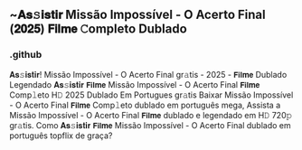 ## ~𝐀𝐬𝚜𝐢𝐬𝐭𝐢𝐫 Missão Impossível - O Acerto Final (𝟐𝟎𝟐𝟓) 𝗙𝗶𝗹𝐦𝗲 𝙲ompleto Dublado

### .github

𝐀𝐬𝚜𝐢𝐬𝐭𝐢𝐫! Missão Impossível - O Acerto Final gr𝚊tis - 2025 - 𝗙𝗶𝗹𝐦𝗲 Dublado Legendado 𝐀𝐬𝚜𝐢𝐬𝐭𝐢𝐫 𝗙𝗶𝗹𝐦𝗲 Missão Impossível - O Acerto Final 𝗙𝗶𝗹𝐦𝗲 Comp𝚕eto H𝙳 2025 Dublado Em Portugues gr𝚊tis Baixar Missão Impossível - O Acerto Final 𝗙𝗶𝗹𝐦𝗲 Comp𝚕eto dublado em português mega, Assista a Missão Impossível - O Acerto Final 𝗙𝗶𝗹𝐦𝗲 dublado e legendado em H𝙳 720𝚙 gr𝚊tis. Como 𝐀𝐬𝚜𝐢𝐬𝐭𝐢𝐫 𝗙𝗶𝗹𝐦𝗲 Missão Impossível - O Acerto Final dublado em português topflix de graça?

